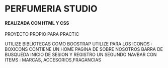 <H1>PERFUMERIA STUDIO  </H1>
<H4>REALIZADA CON HTML Y CSS </H4>
<P>PROYECTO PROPIO PARA PRACTIC</P> 
<span>UTILIZE BIBLIOTECAS COMO BOOSTRAP</span> 
UTILIZE PARA LOS ICONOS : BOXICONS 
CONTIENE UN HOME 
PAGINA DE SOBRE NOSOTROS
BARRA DE BUSQUEDA 
INICIO DE SESION Y REGISTRO 
UN SEGUNDO NAVBAR CON ITEMS : MARCAS, ACCESORIOS,FRAGANCIAS 
